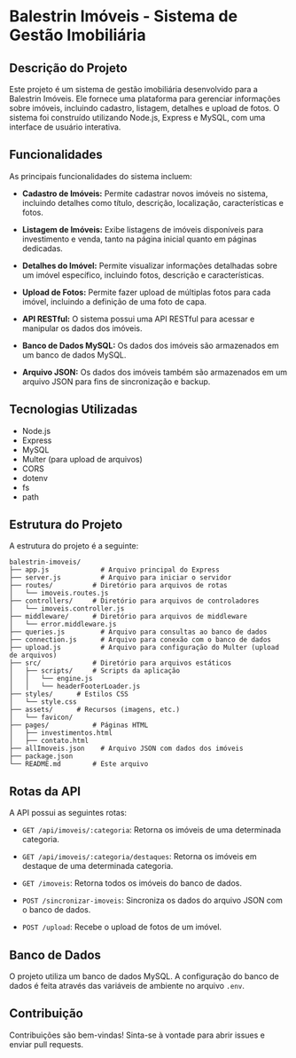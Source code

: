 # Balestrin Imóveis - Sistema de Gestão Imobiliária

## Descrição do Projeto

Este projeto é um sistema de gestão imobiliária desenvolvido para a Balestrin Imóveis. Ele fornece uma plataforma para gerenciar informações sobre imóveis, incluindo cadastro, listagem, detalhes e upload de fotos. O sistema foi construído utilizando Node.js, Express e MySQL, com uma interface de usuário interativa.

## Funcionalidades

As principais funcionalidades do sistema incluem:

* **Cadastro de Imóveis:** Permite cadastrar novos imóveis no sistema, incluindo detalhes como título, descrição, localização, características e fotos.

* **Listagem de Imóveis:** Exibe listagens de imóveis disponíveis para investimento e venda, tanto na página inicial quanto em páginas dedicadas.

* **Detalhes do Imóvel:** Permite visualizar informações detalhadas sobre um imóvel específico, incluindo fotos, descrição e características.

* **Upload de Fotos:** Permite fazer upload de múltiplas fotos para cada imóvel, incluindo a definição de uma foto de capa.

* **API RESTful:** O sistema possui uma API RESTful para acessar e manipular os dados dos imóveis.

* **Banco de Dados MySQL:** Os dados dos imóveis são armazenados em um banco de dados MySQL.

* **Arquivo JSON:** Os dados dos imóveis também são armazenados em um arquivo JSON para fins de sincronização e backup.

## Tecnologias Utilizadas

* Node.js
* Express
* MySQL
* Multer (para upload de arquivos)
* CORS
* dotenv
* fs
* path

## Estrutura do Projeto

A estrutura do projeto é a seguinte:

    balestrin-imoveis/
    ├── app.js             # Arquivo principal do Express
    ├── server.js          # Arquivo para iniciar o servidor
    ├── routes/          # Diretório para arquivos de rotas
    │   └── imoveis.routes.js
    ├── controllers/     # Diretório para arquivos de controladores
    │   └── imoveis.controller.js
    ├── middleware/      # Diretório para arquivos de middleware
    │   └── error.middleware.js
    ├── queries.js         # Arquivo para consultas ao banco de dados
    ├── connection.js      # Arquivo para conexão com o banco de dados
    ├── upload.js          # Arquivo para configuração do Multer (upload de arquivos)
    ├── src/             # Diretório para arquivos estáticos
    │   ├── scripts/     # Scripts da aplicação
    │   │   └── engine.js
    │   │   └── headerFooterLoader.js
    ├── styles/      # Estilos CSS
    │   └── style.css
    ├── assets/      # Recursos (imagens, etc.)
    │   └── favicon/
    ├── pages/           # Páginas HTML
    │   ├── investimentos.html
    │   ├── contato.html
    ├── allImoveis.json    # Arquivo JSON com dados dos imóveis
    ├── package.json
    └── README.md        # Este arquivo

## Rotas da API

A API possui as seguintes rotas:

* `GET /api/imoveis/:categoria`: Retorna os imóveis de uma determinada categoria.

* `GET /api/imoveis/:categoria/destaques`: Retorna os imóveis em destaque de uma determinada categoria.

* `GET /imoveis`: Retorna todos os imóveis do banco de dados.

* `POST /sincronizar-imoveis`: Sincroniza os dados do arquivo JSON com o banco de dados.

* `POST /upload`: Recebe o upload de fotos de um imóvel.

## Banco de Dados

O projeto utiliza um banco de dados MySQL. A configuração do banco de dados é feita através das variáveis de ambiente no arquivo `.env`.

## Contribuição

Contribuições são bem-vindas! Sinta-se à vontade para abrir issues e enviar pull requests.
